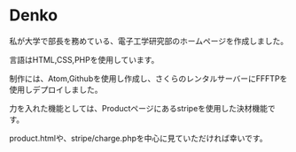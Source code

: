 # Denko
私が大学で部長を務めている、電子工学研究部のホームページを作成しました。

言語はHTML,CSS,PHPを使用しています。

制作には、Atom,Githubを使用し作成し、さくらのレンタルサーバーにFFFTPを使用しデプロイしました。

力を入れた機能としては、Productページにあるstripeを使用した決材機能です。

product.htmlや、stripe/charge.phpを中心に見ていただければ幸いです。

